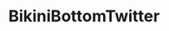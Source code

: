 ---
title: BikiniBottomTwitter
crosslinks:
- The_Donald
- AskReddit
- dankmemes
- me_irl
- pics
- DeepFriedMemes
- PrequelMemes
- xkcd
- fakehistoryporn
- OutOfTheLoop
- BlackPeopleTwitter
- Patrig
- wow
- pcmasterrace
- FellowKids
- AsABlackMan
- LateStageCapitalism
- gatekeeping
- IAmA
- MemeEconomy
---